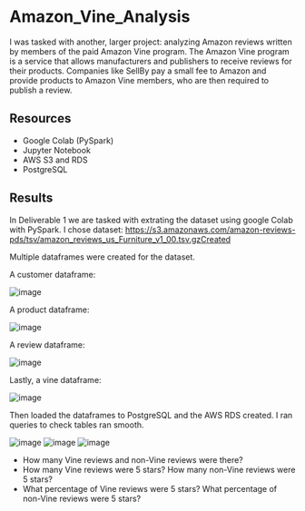 # Amazon_Vine_Analysis

I was tasked with another, larger project: analyzing Amazon reviews written by members of the paid Amazon Vine program. The Amazon Vine program is a service that allows manufacturers and publishers to receive reviews for their products. Companies like SellBy pay a small fee to Amazon and provide products to Amazon Vine members, who are then required to publish a review.

## Resources

- Google Colab (PySpark)
- Jupyter Notebook
- AWS S3 and RDS
- PostgreSQL

## Results

In Deliverable 1 we are tasked with extrating the dataset using google Colab with PySpark. I chose dataset: https://s3.amazonaws.com/amazon-reviews-pds/tsv/amazon_reviews_us_Furniture_v1_00.tsv.gzCreated 

Multiple dataframes were created for the dataset.

A customer dataframe:

![image](https://user-images.githubusercontent.com/96445453/165021587-4c29bdd1-7522-4942-a1ff-88834b53fc51.png)

A product dataframe:

![image](https://user-images.githubusercontent.com/96445453/165021621-adc2a1a0-9b30-400a-a4b1-65cb78b52d13.png)

A review dataframe:

![image](https://user-images.githubusercontent.com/96445453/165021380-e23c5f99-5eb7-49bc-8f69-b41196a24ef1.png)

Lastly, a vine dataframe:

![image](https://user-images.githubusercontent.com/96445453/165021792-231af188-85c2-456e-a43d-da98acfde757.png)

Then loaded the dataframes to PostgreSQL and the AWS RDS created. I ran queries to check tables ran smooth.

![image](https://user-images.githubusercontent.com/96445453/165022007-87e73ced-aee9-4706-aa15-eeb34d674c5a.png)
![image](https://user-images.githubusercontent.com/96445453/165022047-7a004830-006d-47fd-b97a-68c3b298ae40.png)
![image](https://user-images.githubusercontent.com/96445453/165022081-12acda66-fa7c-4681-bf75-25b791374160.png)




- How many Vine reviews and non-Vine reviews were there?
- How many Vine reviews were 5 stars? How many non-Vine reviews were 5 stars?
- What percentage of Vine reviews were 5 stars? What percentage of non-Vine reviews were 5 stars?
